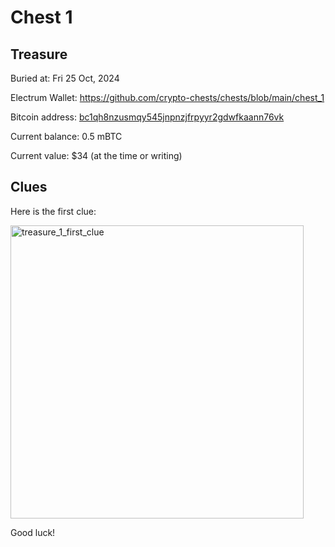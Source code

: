 # Chest 1

## Treasure

Buried at: Fri 25 Oct, 2024

Electrum Wallet: https://github.com/crypto-chests/chests/blob/main/chest_1

Bitcoin address: [bc1qh8nzusmqy545jnpnzjfrpyyr2gdwfkaann76vk](https://www.blockonomics.co/#/search?q=bc1qh8nzusmqy545jnpnzjfrpyyr2gdwfkaann76vk)

Current balance: 0.5 mBTC

Current value: $34 (at the time or writing)

## Clues

Here is the first clue:

<img width="469" alt="treasure_1_first_clue" src="https://github.com/user-attachments/assets/7690deae-7997-4ea0-82de-988707239926">

Good luck!
